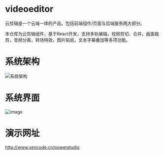 # videoeditor
云剪辑是一个云端一体的产品，包括前端组件/页面与后端服务两大部分。 

本仓库为云剪辑组件，基于React开发，支持多轨编辑，视频剪切、合并，画面裁剪，音频分离，转场特效，图片贴纸，文本字幕叠加等多项功能。

# 系统架构
![系统架构](https://github.com/vicent-q/videoeditor/assets/26664484/4fc9f41a-3b29-436f-8381-2d77cecf3fe1)

# 系统界面
![image](https://github.com/vicent-q/videoeditor/assets/26664484/0e7f9f0a-24a4-45fe-9860-0bbb3d1a018d)

# 演示网址
http://www.xencode.cn/powerstudio

